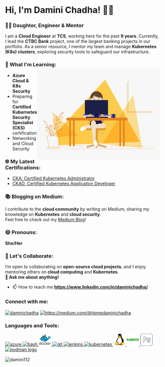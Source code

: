 # Hi, I'm Damini Chadha! 👩‍💻

### 👩‍🔬 Daughter, Engineer & Mentor  
I am a **Cloud Engineer** at **TCS**, working here for the past **9 years**. Currently, I lead the **CTBC Bank** project, one of the largest banking projects in our portfolio. As a senior resource, I mentor my team and manage **Kubernetes (K8s) clusters**, exploring security tools to safeguard our infrastructure.

### 🌱 What I'm Learning: <img src="https://github.com/damini112/Profile-GIFs/blob/main/cute-girl.gif" width="400px" align="right"/> 
- **Azure Cloud & K8s Security**
- Preparing for **Certified Kubernetes Security Specialist (CKS)** certification
- Networking and Cloud Security

### 🌐 My Latest Certifications:
- [CKA: Certified Kubernetes Administrator](https://www.credly.com/badges/9352f34f-84b8-42b8-a765-2244f4cb882a/public_url)
- [CKAD: Certified Kubernetes Application Developer](https://www.credly.com/badges/c9c19d65-d438-4c98-993b-25a46aab1246/public_url)

### 📚 Blogging on Medium:
I contribute to the **cloud community** by writing on Medium, sharing my knowledge on **Kubernetes** and **cloud security**.  
Feel free to check out my [Medium Blog](https://medium.com/@yourprofile)!

### 😄 Pronouns:
**She/Her**

### 🧠 Let's Collaborate:
I’m open to collaborating on **open-source cloud projects**, and I enjoy mentoring others on **cloud computing** and **Kubernetes**.  
**💬 Ask me about anything!**

- 📫 How to reach me **https://www.linkedin.com/in/daminichadha/**

<h3 align="left">Connect with me:</h3>
<p align="left">
<a href="https://linkedin.com/in/daminichadha" target="blank"><img align="center" src="https://raw.githubusercontent.com/rahuldkjain/github-profile-readme-generator/master/src/images/icons/Social/linked-in-alt.svg" alt="daminichadha" height="30" width="40" /></a>
<a href="https://medium.com/https://medium.com/@itsmedaminichadha" target="blank"><img align="center" src="https://raw.githubusercontent.com/rahuldkjain/github-profile-readme-generator/master/src/images/icons/Social/medium.svg" alt="https://medium.com/@itsmedaminichadha" height="30" width="40" /></a>
</p>

<h3 align="left">Languages and Tools:</h3>
<p align="left">
  <a href="https://azure.microsoft.com/en-in/" target="_blank" rel="noreferrer">
    <img src="https://www.vectorlogo.zone/logos/microsoft_azure/microsoft_azure-icon.svg" alt="azure" width="40" height="40"/>
  </a>
  <a href="https://www.gnu.org/software/bash/" target="_blank" rel="noreferrer">
    <img src="https://www.vectorlogo.zone/logos/gnu_bash/gnu_bash-icon.svg" alt="bash" width="40" height="40"/>
  </a>
  <a href="https://www.docker.com/" target="_blank" rel="noreferrer">
    <img src="https://raw.githubusercontent.com/devicons/devicon/master/icons/docker/docker-original-wordmark.svg" alt="docker" width="40" height="40"/>
  </a>
  <a href="https://git-scm.com/" target="_blank" rel="noreferrer">
    <img src="https://www.vectorlogo.zone/logos/git-scm/git-scm-icon.svg" alt="git" width="40" height="40"/>
  </a>
  <a href="https://www.jenkins.io" target="_blank" rel="noreferrer">
    <img src="https://www.vectorlogo.zone/logos/jenkins/jenkins-icon.svg" alt="jenkins" width="40" height="40"/>
  </a>
  <a href="https://kubernetes.io" target="_blank" rel="noreferrer">
    <img src="https://www.vectorlogo.zone/logos/kubernetes/kubernetes-icon.svg" alt="kubernetes" width="40" height="40"/>
  </a>
  <a href="https://www.linux.org/" target="_blank" rel="noreferrer">
    <img src="https://raw.githubusercontent.com/devicons/devicon/master/icons/linux/linux-original.svg" alt="linux" width="40" height="40"/>
  </a>
  <a href="https://www.nginx.com" target="_blank" rel="noreferrer">
    <img src="https://raw.githubusercontent.com/devicons/devicon/master/icons/nginx/nginx-original.svg" alt="nginx" width="40" height="40"/>
  </a>
  <a href="https://www.photoshop.com/en" target="_blank" rel="noreferrer">
    <img src="https://raw.githubusercontent.com/devicons/devicon/master/icons/photoshop/photoshop-line.svg" alt="photoshop" width="40" height="40"/>
  </a>
  <a href="https://podman.io/" target="_blank" rel="noreferrer">
    <img src="https://cdn.jsdelivr.net/gh/devicons/devicon/icons/podman/podman-original.svg" alt="podman logo" width="40" height="40"/>
  </a>
</p>


<p><img align="center" src="https://github-readme-stats.vercel.app/api/top-langs?username=damini112&show_icons=true&locale=en&layout=compact" alt="damini112" /></p>

